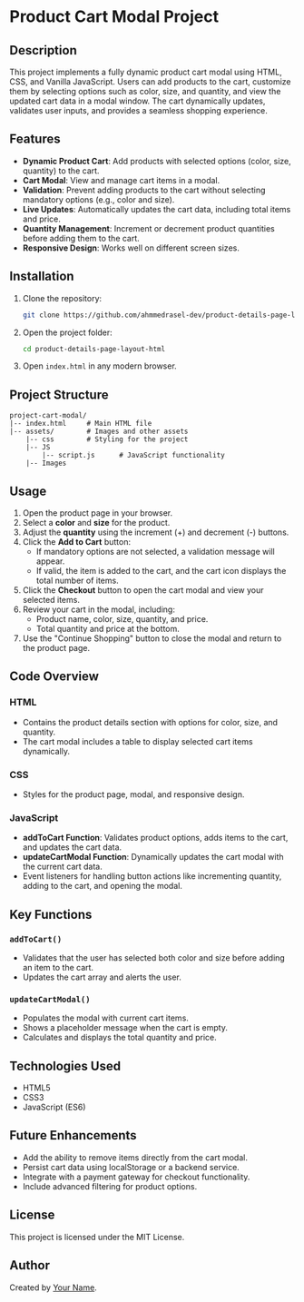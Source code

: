 # Product Cart Modal Project

## Description

This project implements a fully dynamic product cart modal using HTML, CSS, and Vanilla JavaScript. Users can add products to the cart, customize them by selecting options such as color, size, and quantity, and view the updated cart data in a modal window. The cart dynamically updates, validates user inputs, and provides a seamless shopping experience.

## Features

- **Dynamic Product Cart**: Add products with selected options (color, size, quantity) to the cart.
- **Cart Modal**: View and manage cart items in a modal.
- **Validation**: Prevent adding products to the cart without selecting mandatory options (e.g., color and size).
- **Live Updates**: Automatically updates the cart data, including total items and price.
- **Quantity Management**: Increment or decrement product quantities before adding them to the cart.
- **Responsive Design**: Works well on different screen sizes.

## Installation

1. Clone the repository:
   ```bash
   git clone https://github.com/ahmmedrasel-dev/product-details-page-layout-html
   ```
2. Open the project folder:
   ```bash
   cd product-details-page-layout-html
   ```
3. Open `index.html` in any modern browser.

## Project Structure

```
project-cart-modal/
|-- index.html     # Main HTML file
|-- assets/        # Images and other assets
    |-- css        # Styling for the project
    |-- JS
        |-- script.js      # JavaScript functionality
    |-- Images
```

## Usage

1. Open the product page in your browser.
2. Select a **color** and **size** for the product.
3. Adjust the **quantity** using the increment (+) and decrement (-) buttons.
4. Click the **Add to Cart** button:
   - If mandatory options are not selected, a validation message will appear.
   - If valid, the item is added to the cart, and the cart icon displays the total number of items.
5. Click the **Checkout** button to open the cart modal and view your selected items.
6. Review your cart in the modal, including:
   - Product name, color, size, quantity, and price.
   - Total quantity and price at the bottom.
7. Use the "Continue Shopping" button to close the modal and return to the product page.

## Code Overview

### HTML

- Contains the product details section with options for color, size, and quantity.
- The cart modal includes a table to display selected cart items dynamically.

### CSS

- Styles for the product page, modal, and responsive design.

### JavaScript

- **addToCart Function**: Validates product options, adds items to the cart, and updates the cart data.
- **updateCartModal Function**: Dynamically updates the cart modal with the current cart data.
- Event listeners for handling button actions like incrementing quantity, adding to the cart, and opening the modal.

## Key Functions

### `addToCart()`

- Validates that the user has selected both color and size before adding an item to the cart.
- Updates the cart array and alerts the user.

### `updateCartModal()`

- Populates the modal with current cart items.
- Shows a placeholder message when the cart is empty.
- Calculates and displays the total quantity and price.

## Technologies Used

- HTML5
- CSS3
- JavaScript (ES6)

## Future Enhancements

- Add the ability to remove items directly from the cart modal.
- Persist cart data using localStorage or a backend service.
- Integrate with a payment gateway for checkout functionality.
- Include advanced filtering for product options.

## License

This project is licensed under the MIT License.

## Author

Created by [Your Name](https://github.com/ahmmedrasel-dev).
